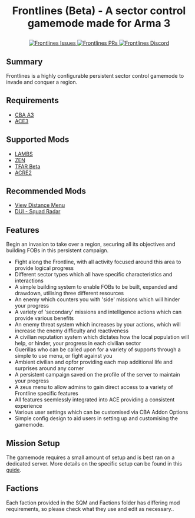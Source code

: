 # <p align="center">Frontlines (Beta) - A sector control gamemode made for Arma 3</p>

<p align="center">
    <a href="https://github.com/DomT602/Frontlines/issues">
        <img src="https://img.shields.io/github/issues/DomT602/Frontlines" alt="Frontlines Issues">
    </a>
    <a href="https://github.com/DomT602/Frontlines/pulls">
        <img src="https://img.shields.io/github/issues-pr/DomT602/Frontlines" alt="Frontlines PRs">
    </a>
    <a href="https://discord.gg/FewM2Wfc9y">
        <img src="https://img.shields.io/discord/1060865184236834856" alt="Frontlines Discord">
    </a>
</p>

## Summary
Frontlines is a highly configurable persistent sector control gamemode to invade and conquer a region.

## Requirements
- <a href="https://steamcommunity.com/workshop/filedetails/?id=450814997">CBA A3</a>
- <a href="https://steamcommunity.com/workshop/filedetails/?id=463939057">ACE3</a>

## Supported Mods
- <a href="https://steamcommunity.com/sharedfiles/filedetails/?id=1858075458">LAMBS</a>
- <a href="https://steamcommunity.com/sharedfiles/filedetails/?id=1779063631">ZEN</a>
- <a href="https://steamcommunity.com/sharedfiles/filedetails/?id=894678801">TFAR Beta</a>
- <a href="https://steamcommunity.com/sharedfiles/filedetails/?id=751965892">ACRE2</a>

## Recommended Mods
- <a href="https://steamcommunity.com/sharedfiles/filedetails/?id=2512672547">View Distance Menu</a>
- <a href="https://steamcommunity.com/sharedfiles/filedetails/?id=1638341685">DUI - Squad Radar</a>

## Features
Begin an invasion to take over a region, securing all its objectives and building FOBs in this persistent campaign.
- Fight along the Frontline, with all activity focused around this area to provide logical progress
- Different sector types which all have specific characteristics and interactions
- A simple building system to enable FOBs to be built, expanded and drawdown, utilising three different resources
- An enemy which counters you with 'side' missions which will hinder your progress
- A variety of 'secondary' missions and intelligence actions which can provide various benefits
- An enemy threat system which increases by your actions, which will increase the enemy difficulty and reactiveness
- A civilian reputation system which dictates how the local population will help, or hinder, your progress in each civilian sector
- Guerillas who can be called upon for a variety of supports through a simple to use menu, or fight against you
- Ambient civilian and opfor providing each map additional life and surprises around any corner
- A persistent campaign saved on the profile of the server to maintain your progress
- A zeus menu to allow admins to gain direct access to a variety of Frontline specific features
- All features seemlessly integrated into ACE providing a consistent experience
- Various user settings which can be customised via CBA Addon Options
- Simple config design to aid users in setting up and customising the gamemode.

## Mission Setup
The gamemode requires a small amount of setup and is best ran on a dedicated server. More details on the specific setup can be found in this <a href="https://github.com/DomT602/Frontlines/blob/main/Mission_Setup_Guide.md">guide</a>.

## Factions
Each faction provided in the SQM and Factions folder has differing mod requirements, so please check what they use and edit as necessary..
